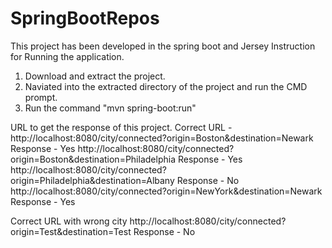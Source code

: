 # SpringBootRepos
This project has been developed in the spring boot and Jersey
Instruction for Running the application.
1. Download and extract the project.
2. Naviated into the extracted directory of the project and run the CMD prompt.
3. Run the command "mvn spring-boot:run"

URL to get the response of this project.
Correct URL - 
http://localhost:8080/city/connected?origin=Boston&destination=Newark
Response - Yes
http://localhost:8080/city/connected?origin=Boston&destination=Philadelphia
Response - Yes
http://localhost:8080/city/connected?origin=Philadelphia&destination=Albany
Response - No
http://localhost:8080/city/connected?origin=NewYork&destination=Newark
Response - Yes

Correct URL with wrong city
http://localhost:8080/city/connected?origin=Test&destination=Test
Response - No
